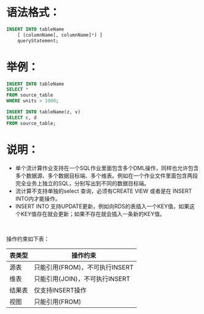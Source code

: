 # 语法格式：

```sql
INSERT INTO tableName
    [ (columnName[, columnName]*) ]
    queryStatement;
```

# 举例：

```sql
INSERT INTO tableName
SELECT *
FROM source_table
WHERE units > 1000;

INSERT INTO tableName(z, v)
SELECT c, d
FROM source_table;
```

# 说明：

- 单个流计算作业支持在一个SQL作业里面包含多个DML操作，同样也允许包含多个数据源、多个数据目标端、多个维表。例如在一个作业文件里面包含两段完全业务上独立的SQL，分别写出到不同的数据目标端。
- 流计算不支持单独的select 查询，必须有CREATE VIEW 或者是在 INSERT INTO内才能操作。
- INSERT INTO 支持UPDATE更新，例如向RDS的表插入一个KEY值，如果这个KEY值存在就会更新；如果不存在就会插入一条新的KEY值。

​

操作约束如下表：

| 表类型 | 操作约束 |
| --- | --- |
| 源表 | 只能引用(FROM)，不可执行INSERT |
| 维表 | 只能引用(JOIN)，不可执行INSERT |
| 结果表 | 仅支持INSERT操作 |
| 视图 | 只能引用(FROM) |



